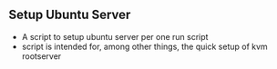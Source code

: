 ## Setup Ubuntu Server

- A script to setup ubuntu server per one run script
- script is intended for, among other things, the quick setup of kvm rootserver